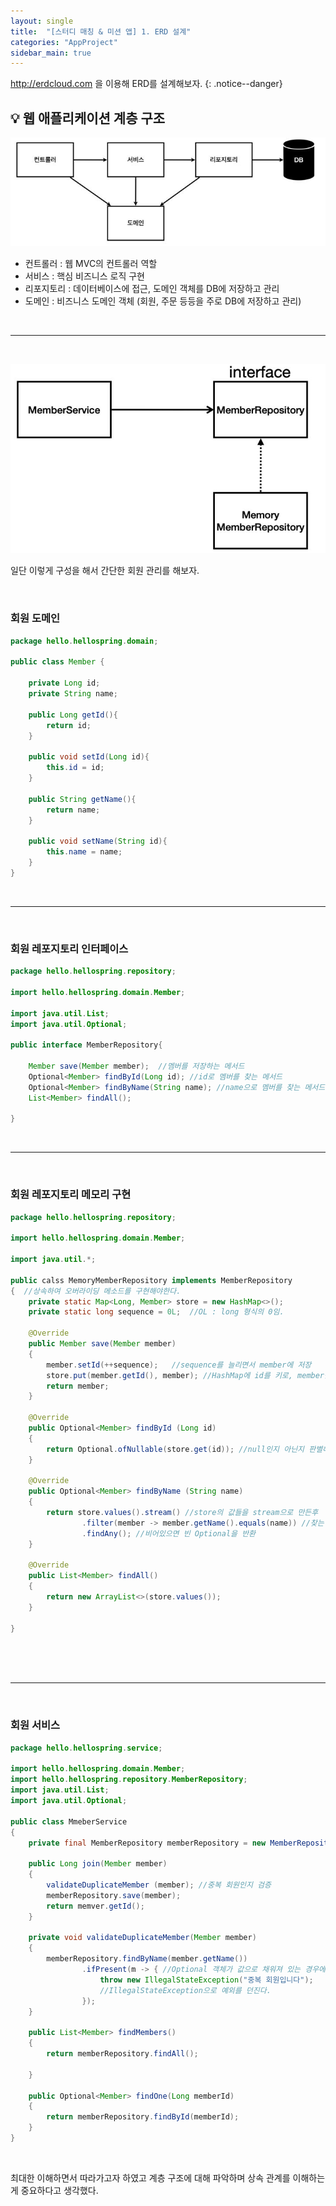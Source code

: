 ```yaml
---
layout: single
title:  "[스터디 매칭 & 미션 앱] 1. ERD 설계"
categories: "AppProject"
sidebar_main: true
---
```


<http://erdcloud.com> 을 이용해 ERD를 설계해보자.
{: .notice--danger}


## 💡 웹 애플리케이션 계층 구조

![str](/assets/images/20240312/str.JPG)

- 컨트롤러 : 웹 MVC의 컨트롤러 역할
- 서비스 : 핵심 비즈니스 로직 구현
- 리포지토리 : 데이터베이스에 접근, 도메인 객체를 DB에 저장하고 관리
- 도메인 : 비즈니스 도메인 객체 (회원, 주문 등등을 주로 DB에 저장하고 관리)

<br/>

<hr/>

<br/>

![st](/assets/images/20240312/st.JPG)

일단 이렇게 구성을 해서 간단한 회원 관리를 해보자.

<br/>

### 회원 도메인

```java
package hello.hellospring.domain;

public class Member {
    
    private Long id;
    private String name;
    
    public Long getId(){
        return id;
    }
    
    public void setId(Long id){
        this.id = id;
    }
    
    public String getName(){
        return name;
    }
    
    public void setName(String id){
        this.name = name;
    }
}
```

<br/>

<hr/>

<br/>

### 회원 레포지토리 인터페이스

```java
package hello.hellospring.repository;

import hello.hellospring.domain.Member;

import java.util.List;
import java.util.Optional;

public interface MemberRepository{
    
    Member save(Member member);  //멤버를 저장하는 메서드
    Optional<Member> findById(Long id); //id로 멤버를 찾는 메서드
    Optional<Member> findByName(String name); //name으로 멤버를 찾는 메서드
    List<Member> findAll();
   
}
```

<br/>

<hr/>

<br/>

### 회원 레포지토리 메모리 구현

```java
package hello.hellospring.repository;

import hello.hellospring.domain.Member;

import java.util.*;

public calss MemoryMemberRepository implements MemberRepository
{  //상속하여 오버라이딩 메소드를 구현해야한다.
    private static Map<Long, Member> store = new HashMap<>();
    private static long sequence = 0L;  //OL : long 형식의 0임.
    
    @Override
    public Member save(Member member)
    {
    	member.setId(++sequence);   //sequence를 늘리면서 member에 저장
        store.put(member.getId(), member); //HashMap에 id를 키로, member를 값으로 쌍을 지어 저장
        return member;
    }
    
    @Override
    public Optional<Member> findById (Long id)
    {
        return Optional.ofNullable(store.get(id)); //null인지 아닌지 판별해서 리턴한다.
    }
    
    @Override
    public Optional<Member> findByName (String name)
    {
        return store.values().stream() //store의 값들을 stream으로 만든후
            	.filter(member -> member.getName().equals(name)) //찾는 이름과 같은 이름의 member를 찾는다.
            	.findAny(); //비어있으면 빈 Optional을 반환
    }
    
    @Override
    public List<Member> findAll()
    {
        return new ArrayList<>(store.values());
    }
    
}
    
 
```

<br/>

<hr/>

<br/>

### 회원 서비스 

```java
package hello.hellospring.service;

import hello.hellospring.domain.Member;
import hello.hellospring.repository.MemberRepository;
import java.util.List;
import java.util.Optional;

public class MmeberService
{
    private final MemberRepository memberRepository = new MemberRepository();
    
    public Long join(Member member)
    {
        validateDuplicateMember (member); //중복 회원인지 검증
        memberRepository.save(member);
        return memver.getId();
    }
    
    private void validateDuplicateMember(Member member)
    {
        memberRepository.findByName(member.getName())
            	.ifPresent(m -> { //Optional 객체가 값으로 채워져 있는 경우에만 주어진 동작을 실행하는 메서드이다.
                    throw new IllegalStateException("중복 회원입니다");
                    //IllegalStateException으로 예외를 던진다.
                });
    }
    
    public List<Member> findMembers()
    {
        return memberRepository.findAll();
        
    }
    
    public Optional<Member> findOne(Long memberId)
    {
        return memberRepository.findById(memberId);
    }
}
```

<br/>

최대한 이해하면서 따라가고자 하였고 계층 구조에 대해 파악하며 상속 관계를 이해하는게 중요하다고 생각했다.